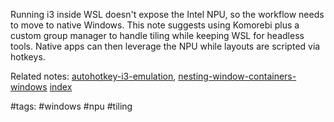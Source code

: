 Running i3 inside WSL doesn't expose the Intel NPU, so the workflow needs to move to native Windows. This note suggests using Komorebi plus a custom group manager to handle tiling while keeping WSL for headless tools. Native apps can then leverage the NPU while layouts are scripted via hotkeys.

Related notes: [autohotkey-i3-emulation](autohotkey-i3-emulation.md), [nesting-window-containers-windows](nesting-window-containers-windows.md) [index](../../unique/index.md)

#tags: #windows #npu #tiling
